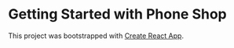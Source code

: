 # Getting Started with Phone Shop

This project was bootstrapped with [Create React App](https://github.com/facebook/create-react-app).


